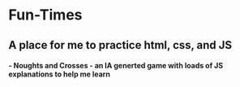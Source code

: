 # Fun-Times

## A place for me to practice html, css, and JS

####  - Noughts and Crosses - an IA generted game with loads of JS explanations to help me learn

####